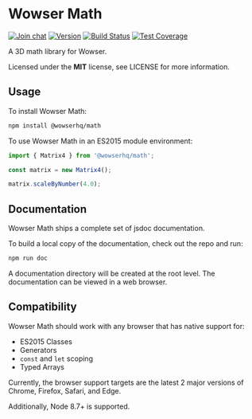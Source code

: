 # Wowser Math

[![Join chat](https://img.shields.io/badge/gitter-join_chat-blue.svg?style=flat)](https://gitter.im/wowserhq/wowser)
[![Version](https://img.shields.io/npm/v/@wowserhq/math.svg?style=flat)](https://www.npmjs.org/package/@wowserhq/math)
[![Build Status](https://travis-ci.org/wowserhq/math.svg?branch=master)](https://travis-ci.org/wowserhq/math)
[![Test Coverage](https://api.codeclimate.com/v1/badges/3be158e295dbdc73b17e/test_coverage)](https://codeclimate.com/github/wowserhq/math/test_coverage)

A 3D math library for Wowser.

Licensed under the **MIT** license, see LICENSE for more information.

## Usage

To install Wowser Math:

```sh
npm install @wowserhq/math
```

To use Wowser Math in an ES2015 module environment:

```js
import { Matrix4 } from '@wowserhq/math';

const matrix = new Matrix4();

matrix.scaleByNumber(4.0);
```

## Documentation

Wowser Math ships a complete set of jsdoc documentation.

To build a local copy of the documentation, check out the repo and run:

```sh
npm run doc
```

A documentation directory will be created at the root level. The documentation can be viewed in a
web browser.

## Compatibility

Wowser Math should work with any browser that has native support for:

* ES2015 Classes
* Generators
* `const` and `let` scoping
* Typed Arrays

Currently, the browser support targets are the latest 2 major versions of Chrome, Firefox, Safari,
and Edge.

Additionally, Node 8.7+ is supported.
